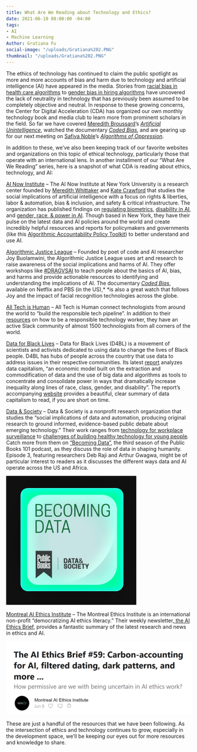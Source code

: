 ```yaml
---
title: What Are We Reading about Technology and Ethics?
date: 2021-06-10 08:00:00 -04:00
tags:
- AI
- Machine Learning
Author: Gratiana Fu
social-image: "/uploads/Gratiana%202.PNG"
thumbnail: "/uploads/Gratiana%202.PNG"
---
```


The ethics of technology has continued to claim the public spotlight as more and more accounts of bias and harm due to technology and artificial intelligence (AI) have appeared in the media. Stories from [racial bias in health care algorithms](https://www.nature.com/articles/d41586-019-03228-6) to [gender bias in hiring algorithms](https://mashable.com/article/amazon-sexist-recruiting-algorithm-gender-bias-ai/) have uncovered the lack of neutrality in technology that has previously been assumed to be completely objective and neutral. In response to these growing concerns, the Center for Digital Acceleration (CDA) has organized our own monthly technology book and media club to learn more from prominent scholars in the field. So far we have covered [Meredith Broussard](https://merbroussard.github.io/)’s *[Artificial Unintelligence](https://mitpress.mit.edu/books/artificial-unintelligence)*, watched the documentary *[Coded Bias](https://www.codedbias.com)*, and are gearing up for our next meeting on [Safiya Noble](https://safiyaunoble.com/)’s *[Algorithms of Oppression](http://algorithmsofoppression.com/)*.

In addition to these, we’ve also been keeping track of our favorite websites and organizations on this topic of ethical technology, particularly those that operate with an international lens. In another installment of our “What Are We Reading” series, here is a snapshot of what CDA is reading about ethics, technology, and AI:

[AI Now Institute](https://ainowinstitute.org) – The AI Now Institute at New York University is a research center founded by [Meredith Whittaker](https://ainowinstitute.org/people/meredith-whittaker.html) and [Kate Crawford](https://katecrawford.net) that studies the social implications of artificial intelligence with a focus on rights & liberties, labor & automation, bias & inclusion, and safety & critical infrastructure. The organization has published findings on [regulating biometrics](https://ainowinstitute.org/regulatingbiometrics.pdf), [disability in AI](https://ainowinstitute.org/disabilitybiasai-2019.html), and [gender, race, & power in AI](https://ainowinstitute.org/discriminatingsystems.html). Though based in New York, they have their pulse on the latest data and AI policies around the world and create incredibly helpful resources and reports for policymakers and governments (like this [Algorithmic Accountability Policy Toolkit](https://ainowinstitute.org/research.html)) to better understand and use AI.

[Algorithmic Justice League](http://www.ajl.org) – Founded by poet of code and AI researcher Joy Buolamwini, the Algorithmic Justice League uses art and research to raise awareness of the social implications and harms of AI. They offer workshops like [#DRAGVSAI](https://www.ajl.org/drag-vs-ai) to teach people about the basics of AI, bias, and harms and provide actionable resources to identifying and understanding the implications of AI. The documentary *[Coded Bias](https://www.codedbias.com/)*, available on Netflix and PBS (in the US),\* \*is also a great watch that follows Joy and the impact of facial recognition technologies across the globe.

[All Tech is Human](https://alltechishuman.org/) – All Tech is Human connect technologists from around the world to “build the responsible tech pipeline”. In addition to their [resources](https://alltechishuman.org/blog) on how to be a responsible technology worker, they have an active Slack community of almost 1500 technologists from all corners of the world.

[Data for Black Lives](https://d4bl.org/) – Data for Black Lives (D4BL) is a movement of scientists and activists dedicated to using data to change the lives of Black people. D4BL has hubs of people across the country that use data to address issues in their respective communities. Its latest [report](https://datacapitalism.d4bl.org/documents/Demos_Data_Capitalism_Final.pdf) analyzes data capitalism, “an economic model built on the extraction and commodification of data and the use of big data and algorithms as tools to concentrate and consolidate power in ways that dramatically increase inequality along lines of race, class, gender, and disability”. The report’s accompanying [website](https://datacapitalism.d4bl.org/) provides a beautiful, clear summary of data capitalism to read, if you are short on time.

[Data & Society](https://datasociety.net) – Data & Society is a nonprofit research organization that studies the “social implications of data and automation, producing original research to ground informed, evidence-based public debate about emerging technology.” Their work ranges from [technology for workplace surveillance](https://datasociety.net/wp-content/uploads/2021/05/The_Constant_Boss.pdf) to [challenges of building healthy technology for young people](https://datasociety.net/wp-content/uploads/2021/05/The-Unseen-Teen-.pdf). Catch more from them on [“Becoming Data”](https://datasociety.net/library/trailer-becoming-data/), the third season of the Public Books 101 podcast, as they discuss the role of data in shaping humanity. Episode 3, featuring researchers Deb Raji and Arthur Gwagwa, might be of particular interest to readers as it discusses the different ways data and AI operate across the US and Africa.

![Gratiana 2.PNG](/uploads/Gratiana%202.PNG)

[Montreal AI Ethics Institute](montrealethics.ai) – The Montreal Ethics Institute is an international non-profit “democratizing AI ethics literacy.” Their weekly newsletter,[ the AI Ethics Brief](https://brief.montrealethics.ai), provides a fantastic summary of the latest research and news in ethics and AI.

![Gratiana 1.PNG](/uploads/Gratiana%201.PNG)

These are just a handful of the resources that we have been following. As the intersection of ethics and technology continues to grow, especially in the development space, we’ll be keeping our eyes out for more resources and knowledge to share.